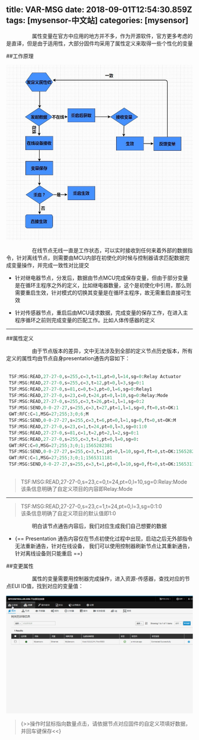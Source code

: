 title: VAR-MSG
date: 2018-09-01T12:54:30.859Z
tags: [mysensor-中文站]
categories: [mysensor]
---


　　　&nbsp;&nbsp;&nbsp;&nbsp;&nbsp;&nbsp;&nbsp;属性变量在官方中应用的地方并不多，作为开源软件，官方更多考虑的是直译，但是由于适用性，大部分固件均采用了属性定义来取得一些个性化的变量

##工作原理

![Alt text](/images/varmsgt.jpg)

　　　&nbsp;&nbsp;&nbsp;&nbsp;&nbsp;&nbsp;&nbsp;在线节点无线一直是工作状态，可以实时接收到任何来着外部的数据指令，针对离线节点，则需要由MCU内部在初使化的时候与控制器请求匹配数据完成变量操作，并完成一致性对比提交

- 针对继电器节点，分发后，数据由节点MCU完成保存变量，但由于部分变量是在循环主程序之外的定义，比如继电器数量，这个是初使化中引用，那么则需要重启生效，针对模式的切换其变量是在循环主程序，故无需重启直接可生效


- 针对传感器节点，重启后由MCU请求数据，完成变量的保存工作，在进入主程序循环之前则完成变量的匹配工作。比如人体传感器的定义

----------

##属性定义

　　　&nbsp;&nbsp;&nbsp;&nbsp;&nbsp;&nbsp;&nbsp;由于节点版本的差异，文中无法涉及到全部的定义节点历史版本，所有定义的属性均由节点自身presentation通告内容如下：

```python

 TSF:MSG:READ,27-27-0,s=255,c=3,t=11,pt=0,l=14,sg=0:Relay Actuator
 TSF:MSG:READ,27-27-0,s=255,c=3,t=12,pt=0,l=3,sg=0:1
 TSF:MSG:READ,27-27-0,s=81,c=0,t=3,pt=0,l=6,sg=0:Relay1
 TSF:MSG:READ,27-27-0,s=23,c=0,t=24,pt=0,l=10,sg=0:Relay:Mode
 TSF:MSG:READ,27-27-0,s=255,c=3,t=26,pt=1,l=1,sg=0:2
 TSF:MSG:SEND,0-0-27-27,s=255,c=3,t=27,pt=1,l=1,sg=0,ft=0,st=OK:1
 GWT:RFC:C=1,MSG=27;255;3;0;6;M
 TSF:MSG:SEND,0-0-27-27,s=255,c=3,t=6,pt=0,l=1,sg=0,ft=0,st=OK:M
 TSF:MSG:READ,27-27-0,s=23,c=1,t=24,pt=0,l=3,sg=0:1:0
 TSF:MSG:READ,27-27-0,s=81,c=1,t=2,pt=2,l=2,sg=0:1
 TSF:MSG:READ,27-27-0,s=255,c=3,t=1,pt=0,l=0,sg=0:
 GWT:RFC:C=0,MSG=27;255;3;0;1;1565282381
 TSF:MSG:SEND,0-0-27-27,s=255,c=3,t=1,pt=0,l=10,sg=0,ft=0,st=OK:1565282381
 GWT:RFC:C=1,MSG=27;255;3;0;1;1565311181
 TSF:MSG:SEND,0-0-27-27,s=255,c=3,t=1,pt=0,l=10,sg=0,ft=0,st=OK:1565311181
 
```

> TSF:MSG:READ,27-27-0,s=23,c=0,t=24,pt=0,l=10,sg=0:Relay:Mode  
该条信息明确了自定义项目的内容即Relay:Mode

----

>  TSF:MSG:READ,27-27-0,s=23,c=1,t=24,pt=0,l=3,sg=0:1:0   
该条信息明确了自定义项目的默认值即1:0

　　　&nbsp;&nbsp;&nbsp;&nbsp;&nbsp;&nbsp;&nbsp;明白该节点通告内容后，我们对应生成我们自己想要的数据

- {== Presentation 通告内容仅在节点初使化过程中出现，启动之后无外部指令无法重新通告，针对在线设备， 我们可以使用控制器刷新节点让其重新通告，针对离线设备则只能重启 ==}

##变更属性

　　　&nbsp;&nbsp;&nbsp;&nbsp;&nbsp;&nbsp;&nbsp;属性的变量需要用控制器完成操作，进入资源-传感器，查找对应的节点EUI ID值，找到对应的变量值：

![Alt text](/images/varchange.gif)


>{>>操作时鼠标指向数量点击，请依据节点对应固件的自定义项填好数据，并回车键保存<<}


